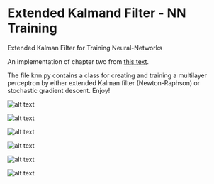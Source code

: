 # Extended Kalmand Filter - NN Training
Extended Kalman Filter for Training Neural-Networks

An implementation of chapter two from [this text](http://bit.ly/2oGjaMu).

The file knn.py contains a class for creating and training a multilayer perceptron by either extended Kalman filter (Newton-Raphson) or stochastic gradient descent. Enjoy!

![alt text](http://i.imgur.com/lTObwbI.png)

![alt text](http://i.imgur.com/y1qXrFU.png)

![alt text](http://i.imgur.com/pxZf36m.png)

![alt text](http://i.imgur.com/tGaiMFV.png)

![alt text](http://i.imgur.com/wSyH7QP.png)

![alt text](http://i.imgur.com/Mi8B6y0.png)
